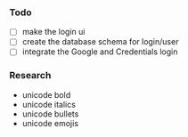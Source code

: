 ### Todo

- [ ] make the login ui
- [ ] create the database schema for login/user
- [ ] integrate the Google and Credentials login

### Research

- unicode bold
- unicode italics
- unicode bullets
- unicode emojis
